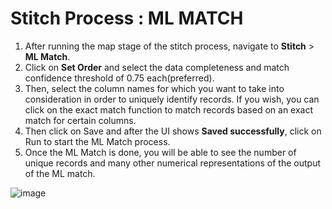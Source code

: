 # Stitch Process : ML MATCH

1. After running the map stage of the stitch process, navigate to **Stitch** > **ML Match**.
2. Click on **Set Order** and select the data completeness  and match confidence threshold of 0.75 each(preferred).
3. Then, select the column names for which you want to take into consideration in order to uniquely identify records. If you wish, you can click on the exact match function to match records based on an exact match for certain columns.
4. Then click on Save and after the UI shows **Saved successfully**, click on Run to start the ML Match process.
5. Once the ML Match is done, you will be able to see the number of unique records and many other numerical representations of the output of the ML match.

![image](https://user-images.githubusercontent.com/93347291/146888780-8d77963c-e54c-41ad-ac89-d987198aa74e.png)
